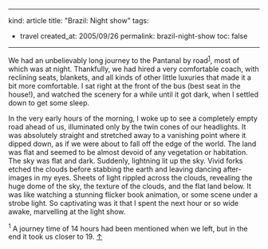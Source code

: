 -----
kind: article
title: "Brazil: Night show"
tags:
- travel
created_at: 2005/09/26
permalink: brazil-night-show
toc: false
-----

<p>We had an unbelievably long journey to the Pantanal by road<sup id="r1-260905"><a href="#f1-260905">1</a></sup>, most of which was at night. Thankfully, we had hired a very comfortable coach, with reclining seats, blankets, and all kinds of other little luxuries that made it a bit more comfortable. I sat right at the front of the bus (best seat in the house!), and watched the scenery for a while until it got dark, when I settled down to get some sleep.</p>

<p>In the very early hours of the morning, I woke up to see a completely empty road ahead of us, illuminated only by the twin cones of our headlights. It was absolutely straight and stretched away to a vanishing point where it dipped down, as if we were about to fall off the edge of the world. The land was flat and seemed to be almost devoid of any vegetation or habitation. The sky was flat and dark. Suddenly, lightning lit up the sky. Vivid forks etched the clouds before stabbing the earth and leaving dancing after-images in my eyes. Sheets of light rippled across the clouds, revealing the huge dome of the sky, the texture of the clouds, and the flat land below. It was like watching a stunning flicker book animation, or some scene under a strobe light. So captivating was it that I spent the next hour or so wide awake, marvelling at the light show.</p>

<p><sup id="f1-260905">1</sup> A journey time of 14 hours had been mentioned when we left, but in the end it took us closer to 19. <a href="#r1-260905">&uarr;</a></p>



